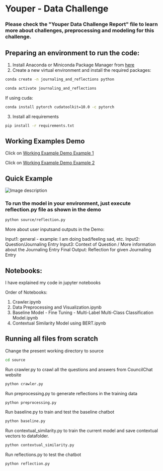 # Youper - Data Challenge

### Please check the "Youper Data Challenge Report" file to learn more about challenges, preprocessing and modeling for this challenge.

## Preparing an environment to run the code:

1. Install Anaconda or Miniconda Package Manager from [here](https://www.anaconda.com/products/individual)
2. Create a new virtual environment and install the required packages:
```bash
conda create -n journaling_and_reflections python
```
```bash
conda activate journaling_and_reflections
```
If using cuda:
```bash
conda install pytorch cudatoolkit=10.0 -c pytorch
```
3. Install all requirements
```bash
pip install -r requirements.txt 
```
## Working Examples Demo 

Click on [Working Example Demo Example 1](https://drive.google.com/file/d/1hq7OuHmQ0GCe-TJezeXYTLdqsle0A4UC/view?usp=sharing)

Click on [Working Example Demo Example 2](https://drive.google.com/open?id=1PJunqSUQAKhzPquBteV632Tl5mkU8c22)

## Quick Example 

![Image description](https://github.com/kaushikData/Reflection-Predictor-Youper/blob/master/demo/Demo-Example.png)

### To run the model in your environment, just execute reflection.py file as shown in the demo
```bash
python source/reflection.py
```
More about user inputsand outputs in the Demo:

Input1: general - example: I am doing bad/feeling sad, etc.
Input2: Question/Journaling Entry
Input3: Context of Question / More information about the Journaling Entry
Final Output: Reflection for given Journaling Entry

## Notebooks:

I have explained my code in jupyter notebooks

Order of Notebooks:
1. Crawler.ipynb
2. Data Preprocessing and Visualization.ipynb
3. Baseline Model - Fine Tuning - Multi-Label Multi-Class Classification Model.ipynb
4. Contextual Similarity Model using BERT.ipynb

## Running all files from scratch

Change the present working directory to source
```bash
cd source
```
Run crawler.py to crawl all the questions and answers from CouncilChat website

```bash
python crawler.py
```
Run preprocessing.py to generate reflections in the training data
```bash
python preprocessing.py
```
Run baseline.py to train and test the baseline chatbot
```bash
python baseline.py
```
Run contextual_similarity.py to train the current model and save contextual vectors to datafolder.

```bash
python contextual_similarity.py
```
Run reflections.py to test the chatbot
```bash
python reflection.py
```
